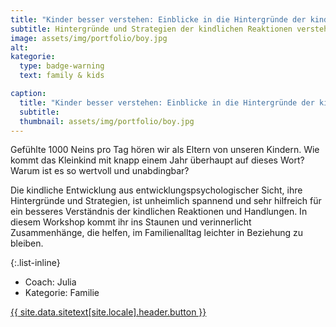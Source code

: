 ```yaml
---
title: "Kinder besser verstehen: Einblicke in die Hintergründe der kindliche Entwicklung"
subtitle: Hintergründe und Strategien der kindlichen Reaktionen verstehen
image: assets/img/portfolio/boy.jpg
alt:
kategorie:
  type: badge-warning
  text: family & kids

caption:
  title: "Kinder besser verstehen: Einblicke in die Hintergründe der kindliche Entwicklung"
  subtitle:
  thumbnail: assets/img/portfolio/boy.jpg
---
```


Gefühlte 1000 Neins pro Tag hören wir als Eltern von unseren Kindern. Wie kommt das Kleinkind mit knapp einem Jahr überhaupt auf dieses Wort? Warum ist es so wertvoll und unabdingbar?

Die kindliche Entwicklung aus entwicklungspsychologischer Sicht, ihre Hintergründe und Strategien, ist unheimlich spannend und sehr hilfreich für ein besseres Verständnis der kindlichen Reaktionen und Handlungen. In diesem Workshop kommt ihr ins Staunen und verinnerlicht Zusammenhänge, die helfen, im Familienalltag leichter in Beziehung zu bleiben.


{:.list-inline}
- Coach: Julia
- Kategorie: Familie

<a class="btn btn-primary btn-xl text-uppercase js-scroll-trigger" href="{{site.data.sitetext[site.locale].header.buttonlink }}">{{ site.data.sitetext[site.locale].header.button }}</a>
